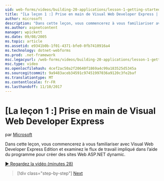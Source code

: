 ```yaml
---
uid: web-forms/videos/building-20-applications/lesson-1-getting-started-with-visual-web-developer-express
title: "[La leçon 1 :] Prise en main de Visual Web Developer Express | Documents Microsoft"
author: microsoft
description: "Dans cette leçon, vous commencerez à vous familiariser avec Visual Web Developer Express Edition et examinez le flux de travail impliqué dans l’aide du programme pour générer dyn..."
ms.author: aspnetcontent
manager: wpickett
ms.date: 09/08/2005
ms.topic: article
ms.assetid: e9341b0b-1f01-4371-bfe0-0fb7410916a4
ms.technology: dotnet-webforms
ms.prod: .net-framework
msc.legacyurl: /web-forms/videos/building-20-applications/lesson-1-getting-started-with-visual-web-developer-express
msc.type: video
ms.openlocfilehash: 4cef2ac50a2f20640f1869a4c99a183525d5345a
ms.sourcegitcommit: 9a9483aceb34591c97451997036a9120c3fe2baf
ms.translationtype: MT
ms.contentlocale: fr-FR
ms.lasthandoff: 11/10/2017
---
```

<a name="lesson-1-getting-started-with-visual-web-developer-express"></a>[La leçon 1 :] Prise en main de Visual Web Developer Express
====================
par [Microsoft](https://github.com/microsoft)

Dans cette leçon, vous commencerez à vous familiariser avec Visual Web Developer Express Edition et examinez le flux de travail impliqué dans l’aide du programme pour créer des sites Web ASP.NET dynamic.

[&#9654; Regardez la vidéo (minutes 28)](https://channel9.msdn.com/Blogs/ASP-NET-Site-Videos/lesson-1-getting-started-with-visual-web-developer-express)

>[!div class="step-by-step"]
[Next](lesson-2-creating-a-web-forms-user-interface.md)
